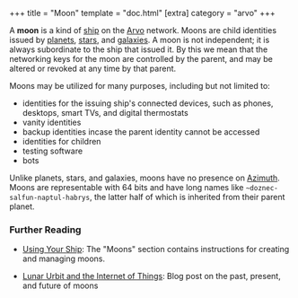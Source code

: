 +++
title = "Moon"
template = "doc.html"
[extra]
category = "arvo"
+++

A **moon** is a kind of [ship](../ship) on the [Arvo](../arvo) network. Moons
are child identities issued by [planets](../planet), [stars](../stars), and
[galaxies](../galaxy). A moon is not independent; it is always subordinate to
the ship that issued it. By this we mean that the networking keys for the moon
are controlled by the parent, and may be altered or revoked at any time by that parent.

Moons may be utilized for many purposes, including but not limited to:
 - identities for the issuing ship's connected devices, such as phones, desktops, smart TVs, and digital thermostats
 - vanity identities
 - backup identities incase the parent identity cannot be accessed
 - identities for children
 - testing software
 - bots

Unlike planets, stars, and galaxies, moons have no presence on
[Azimuth](../azimuth). Moons are representable with 64 bits and have long names
like `~doznec-salfun-naptul-habrys`, the latter half of which is inherited from
their parent planet.

### Further Reading

- [Using Your Ship](@/using/os/getting-started.md#moons): The "Moons" section contains instructions for creating and managing moons.

- [Lunar Urbit and the Internet of Things](@/blog/iot.md): Blog post on the
  past, present, and future of moons

